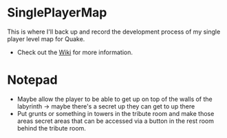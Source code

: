 # SinglePlayerMap
This is where I'll back up and record the development process of my single player level map for Quake.
* Check out the [Wiki](https://github.com/CiarennHollis/SinglePlayerMap/wiki) for more information.


# Notepad
* Maybe allow the player to be able to get up on top of the walls of the labyrinth -> maybe there's a secret up they can get to up there
* Put grunts or something in towers in the tribute room and make those areas secret areas that can be accessed via a button in the rest room behind the tribute room.
